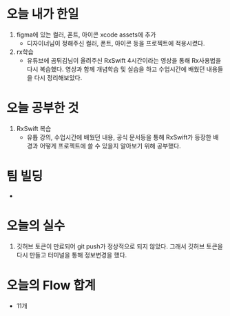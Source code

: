 # 오늘 내가 한일
1. figma에 있는 컬러, 폰트, 아이콘 xcode assets에 추가
    - 디자이너님이 정해주신 컬러, 폰트, 아이콘 등을 프로젝트에 적용시켰다.
2. rx학습
    - 유튜브에 곰튀김님이 올려주신 RxSwift 4시간이라는 영상을 통해 Rx사용법을 다시 복습했다. 영상과 함께 개념학습 및 실습을 하고 수업시간에 배웠던 내용들을 다시 정리해보았다.


# 오늘 공부한 것
1. RxSwift 복습
    - 유튭 강의, 수업시간에 배웠던 내용, 공식 문서등을 통해 RxSwift가 등장한 배경과 어떻게 프로젝트에 쓸 수 있을지 알아보기 위해 공부했다.
# 팀 빌딩
  - 
# 오늘의 실수
 1. 깃허브 토큰이 만료되어 git push가 정상적으로 되지 않았다. 그래서 깃허브 토큰을 다시 만들고 터미널을 통해 정보변경을 했다.

# 오늘의 Flow 합계
  - 11개